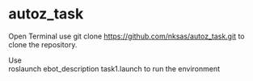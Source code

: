 # autoz_task

Open Terminal 
use git clone https://github.com/nksas/autoz_task.git to clone the repository.

Use <br>
roslaunch ebot_description task1.launch
to run the environment
